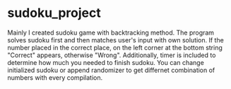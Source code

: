 # sudoku_project
Mainly I created sudoku game with backtracking method. The program solves sudoku first and then matches user's input with own solution. If the number placed in the correct place, on the left corner at the bottom string "Correct" appears, otherwise "Wrong". Additionally, timer is included to determine how much you needed to finish sudoku. 
You can change initialized sudoku or append randomizer to get differnet combination of numbers with every compilation.
